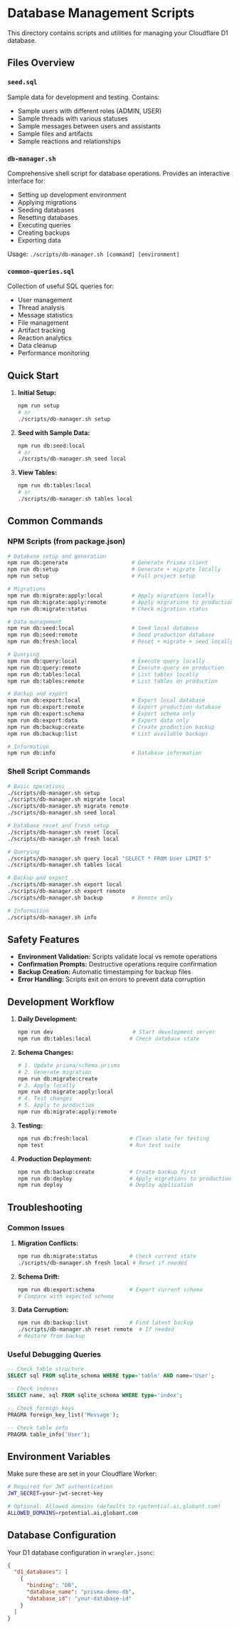 # Database Management Scripts

This directory contains scripts and utilities for managing your Cloudflare D1 database.

## Files Overview

### `seed.sql`
Sample data for development and testing. Contains:
- Sample users with different roles (ADMIN, USER)
- Sample threads with various statuses
- Sample messages between users and assistants
- Sample files and artifacts
- Sample reactions and relationships

### `db-manager.sh`
Comprehensive shell script for database operations. Provides an interactive interface for:
- Setting up development environment
- Applying migrations
- Seeding databases
- Resetting databases
- Executing queries
- Creating backups
- Exporting data

Usage: `./scripts/db-manager.sh [command] [environment]`

### `common-queries.sql`
Collection of useful SQL queries for:
- User management
- Thread analysis
- Message statistics
- File management
- Artifact tracking
- Reaction analytics
- Data cleanup
- Performance monitoring

## Quick Start

1. **Initial Setup:**
   ```bash
   npm run setup
   # or
   ./scripts/db-manager.sh setup
   ```

2. **Seed with Sample Data:**
   ```bash
   npm run db:seed:local
   # or
   ./scripts/db-manager.sh seed local
   ```

3. **View Tables:**
   ```bash
   npm run db:tables:local
   # or
   ./scripts/db-manager.sh tables local
   ```

## Common Commands

### NPM Scripts (from package.json)

```bash
# Database setup and generation
npm run db:generate                    # Generate Prisma client
npm run db:setup                       # Generate + migrate locally
npm run setup                          # Full project setup

# Migrations
npm run db:migrate:apply:local         # Apply migrations locally
npm run db:migrate:apply:remote        # Apply migrations to production
npm run db:migrate:status              # Check migration status

# Data management
npm run db:seed:local                  # Seed local database
npm run db:seed:remote                 # Seed production database
npm run db:fresh:local                 # Reset + migrate + seed locally

# Querying
npm run db:query:local                 # Execute query locally
npm run db:query:remote                # Execute query on production
npm run db:tables:local                # List tables locally
npm run db:tables:remote               # List tables on production

# Backup and export
npm run db:export:local                # Export local database
npm run db:export:remote               # Export production database
npm run db:export:schema               # Export schema only
npm run db:export:data                 # Export data only
npm run db:backup:create               # Create production backup
npm run db:backup:list                 # List available backups

# Information
npm run db:info                        # Database information
```

### Shell Script Commands

```bash
# Basic operations
./scripts/db-manager.sh setup
./scripts/db-manager.sh migrate local
./scripts/db-manager.sh migrate remote
./scripts/db-manager.sh seed local

# Database reset and fresh setup
./scripts/db-manager.sh reset local
./scripts/db-manager.sh fresh local

# Querying
./scripts/db-manager.sh query local "SELECT * FROM User LIMIT 5"
./scripts/db-manager.sh tables local

# Backup and export
./scripts/db-manager.sh export local
./scripts/db-manager.sh export remote
./scripts/db-manager.sh backup         # Remote only

# Information
./scripts/db-manager.sh info
```

## Safety Features

- **Environment Validation:** Scripts validate local vs remote operations
- **Confirmation Prompts:** Destructive operations require confirmation
- **Backup Creation:** Automatic timestamping for backup files
- **Error Handling:** Scripts exit on errors to prevent data corruption

## Development Workflow

1. **Daily Development:**
   ```bash
   npm run dev                         # Start development server
   npm run db:tables:local            # Check database state
   ```

2. **Schema Changes:**
   ```bash
   # 1. Update prisma/schema.prisma
   # 2. Generate migration
   npm run db:migrate:create
   # 3. Apply locally
   npm run db:migrate:apply:local
   # 4. Test changes
   # 5. Apply to production
   npm run db:migrate:apply:remote
   ```

3. **Testing:**
   ```bash
   npm run db:fresh:local             # Clean slate for testing
   npm test                           # Run test suite
   ```

4. **Production Deployment:**
   ```bash
   npm run db:backup:create           # Create backup first
   npm run db:deploy                  # Apply migrations to production
   npm run deploy                     # Deploy application
   ```

## Troubleshooting

### Common Issues

1. **Migration Conflicts:**
   ```bash
   npm run db:migrate:status          # Check current state
   ./scripts/db-manager.sh fresh local # Reset if needed
   ```

2. **Schema Drift:**
   ```bash
   npm run db:export:schema           # Export current schema
   # Compare with expected schema
   ```

3. **Data Corruption:**
   ```bash
   npm run db:backup:list             # Find latest backup
   ./scripts/db-manager.sh reset remote  # If needed
   # Restore from backup
   ```

### Useful Debugging Queries

```sql
-- Check table structure
SELECT sql FROM sqlite_schema WHERE type='table' AND name='User';

-- Check indexes
SELECT name, sql FROM sqlite_schema WHERE type='index';

-- Check foreign keys
PRAGMA foreign_key_list('Message');

-- Check table info
PRAGMA table_info('User');
```

## Environment Variables

Make sure these are set in your Cloudflare Worker:

```bash
# Required for JWT authentication
JWT_SECRET=your-jwt-secret-key

# Optional: Allowed domains (defaults to rpotential.ai,globant.com)
ALLOWED_DOMAINS=rpotential.ai,globant.com
```

## Database Configuration

Your D1 database configuration in `wrangler.jsonc`:

```json
{
  "d1_databases": [
    {
      "binding": "DB",
      "database_name": "prisma-demo-db",
      "database_id": "your-database-id"
    }
  ]
}
```
